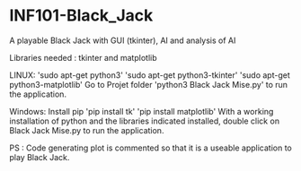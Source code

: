 # INF101-Black_Jack
A playable Black Jack with GUI (tkinter), AI and analysis of AI

Libraries needed : tkinter and matplotlib

LINUX:
'sudo apt-get python3'
'sudo apt-get python3-tkinter'
'sudo apt-get python3-matplotlib'
Go to Projet folder
'python3 Black Jack Mise.py' to run the application.

Windows:
Install pip
'pip install tk'
'pip install matplotlib'
With a working installation of python and the libraries indicated installed, double click on Black Jack Mise.py to run the application.

PS : Code generating plot is commented so that it is a useable application to play Black Jack.

